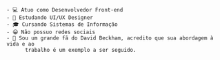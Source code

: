 

    - 💻 Atuo como Desenvolvedor Front-end
    - 📱 Estudando UI/UX Designer
    - 🎓 Cursando Sistemas de Informação
    - 😁 Não possuo redes sociais
    - 🤝 Sou um grande fã do David Beckham, acredito que sua abordagem à vida e ao 
          trabalho é um exemplo a ser seguido.
